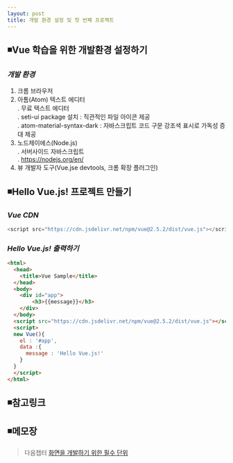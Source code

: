 ```yaml
---
layout: post
title: 개발 환경 설정 및 첫 번째 프로젝트
---
```

## ◾Vue 학습을 위한 개발환경 설정하기

### ***개발 환경***
1. 크롬 브라우저
2. 아톰(Atom) 텍스트 에디터     
  . 무료 텍스트 에디터      
  . seti-ui package 설치 : 직관적인 파일 아이콘 제공    
  . atom-material-syntax-dark : 자바스크립트 코드 구문 강조색 표시로 가독성 증대 제공    
3. 노드제이에스(Node.js)  
  . 서버사이드 자바스크립트  
  . https://nodejs.org/en/  
4. 뷰 개발자 도구(Vue.jse devtools, 크롬 확장 플러그인)  

## ◾Hello Vue.js! 프로젝트 만들기

### ***Vue CDN***
```java
<script src="https://cdn.jsdelivr.net/npm/vue@2.5.2/dist/vue.js"></script>
```

### ***Hello Vue.js! 출력하기***
```HTML
<html>
  <head>
    <title>Vue Sample</title>
  </head>
  <body>
    <div id="app">
        <h3>{{message}}</h3>
    </div>
  </body>
  <script src="https://cdn.jsdelivr.net/npm/vue@2.5.2/dist/vue.js"></script>
  <script>
  new Vue(){
    el : '#app',
    data :{
      message : 'Hello Vue.js!'
    }
  }
  </script>
</html>
```

## ◾참고링크  

## ◾메모장

> 다음챕터 [화면을 개발하기 위한 필수 단위](https://wisdompark.github.io/Vue-Js2/)
